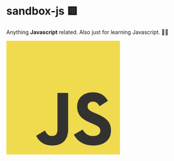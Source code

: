 # sandbox-js 🟨
Anything **Javascript** related. Also just for learning Javascript. 👨‍💻 


<img src="./img/jslogo.png" width="300px"/>